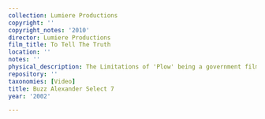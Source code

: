 ```yaml
---
collection: Lumiere Productions
copyright: ''
copyright_notes: '2010'
director: Lumiere Productions
film_title: To Tell The Truth
location: ''
notes: ''
physical_description: The Limitations of 'Plow' being a government film.
repository: ''
taxonomies: [Video]
title: Buzz Alexander Select 7
year: '2002'

---
```

